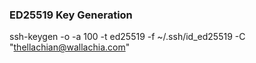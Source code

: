 ### ED25519 Key Generation
ssh-keygen -o -a 100 -t ed25519 -f ~/.ssh/id_ed25519 -C "thellachian@wallachia.com"

## 
